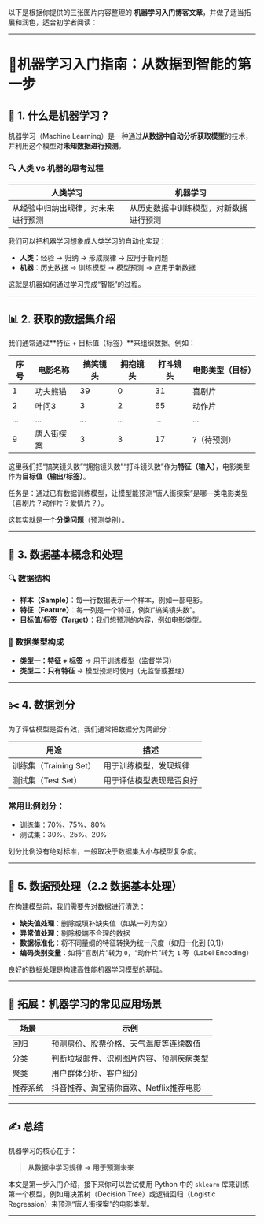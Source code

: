 以下是根据你提供的三张图片内容整理的 **机器学习入门博客文章**，并做了适当拓展和润色，适合初学者阅读：

---

# 📘机器学习入门指南：从数据到智能的第一步

## 🧠 1. 什么是机器学习？

机器学习（Machine Learning）是一种通过**从数据中自动分析获取模型**的技术，并利用这个模型对**未知数据进行预测**。

### 🔍 人类 vs 机器的思考过程

| 人类学习              | 机器学习                |
| ----------------- | ------------------- |
| 从经验中归纳出规律，对未来进行预测 | 从历史数据中训练模型，对新数据进行预测 |

我们可以把机器学习想象成人类学习的自动化实现：

* **人类**：经验 → 归纳 → 形成规律 → 应用于新问题
* **机器**：历史数据 → 训练模型 → 模型预测 → 应用于新数据

这就是机器如何通过学习完成“智能”的过程。

---

## 📊 2. 获取的数据集介绍

我们通常通过\*\*特征 + 目标值（标签）\*\*来组织数据。例如：

| 序号  | 电影名称  | 搞笑镜头 | 拥抱镜头 | 打斗镜头 | 电影类型（目标） |
| --- | ----- | ---- | ---- | ---- | -------- |
| 1   | 功夫熊猫  | 39   | 0    | 31   | 喜剧片      |
| 2   | 叶问3   | 3    | 2    | 65   | 动作片      |
| ... | ...   | ...  | ...  | ...  | ...      |
| 9   | 唐人街探案 | 3    | 3    | 17   | ?（待预测）   |

这里我们把“搞笑镜头数”“拥抱镜头数”“打斗镜头数”作为**特征（输入）**，电影类型作为**目标值（输出/标签）**。

任务是：通过已有数据训练模型，让模型能预测“唐人街探案”是哪一类电影类型（喜剧片？动作片？爱情片？）。

这其实就是一个**分类问题**（预测类别）。

---

## 🧾 3. 数据基本概念和处理

### 🔍 数据结构

* **样本（Sample）**：每一行数据表示一个样本，例如一部电影。
* **特征（Feature）**：每一列是一个特征，例如“搞笑镜头数”。
* **目标值/标签（Target）**：我们想预测的内容，例如电影类型。

### 🧱 数据类型构成

* **类型一：特征 + 标签** → 用于训练模型（监督学习）
* **类型二：只有特征** → 模型预测时使用（无监督或推理）

---

## ✂️ 4. 数据划分

为了评估模型是否有效，我们通常把数据分为两部分：

| 用途                | 描述           |
| ----------------- | ------------ |
| 训练集（Training Set） | 用于训练模型，发现规律  |
| 测试集（Test Set）     | 用于评估模型表现是否良好 |

### 常用比例划分：

* 训练集：70%、75%、80%
* 测试集：30%、25%、20%

划分比例没有绝对标准，一般取决于数据集大小与模型复杂度。

---

## 🧹 5. 数据预处理（2.2 数据基本处理）

在构建模型前，我们需要先对数据进行清洗：

* **缺失值处理**：删除或填补缺失值（如某一列为空）
* **异常值处理**：剔除极端不合理的数据
* **数据标准化**：将不同量纲的特征转换为统一尺度（如归一化到 \[0,1]）
* **编码类别变量**：如将“喜剧片”转为 `0`，“动作片”转为 `1` 等（Label Encoding）

良好的数据处理是构建高性能机器学习模型的基础。

---

## 🧠 拓展：机器学习的常见应用场景

| 场景   | 示例                      |
| ---- | ----------------------- |
| 回归   | 预测房价、股票价格、天气温度等连续数值     |
| 分类   | 判断垃圾邮件、识别图片内容、预测疾病类型    |
| 聚类   | 用户群体分析、客户细分             |
| 推荐系统 | 抖音推荐、淘宝猜你喜欢、Netflix推荐电影 |

---

## ✍️ 总结

机器学习的核心在于：

> **从数据中学习规律 → 用于预测未来**

本文是第一步入门介绍，接下来你可以尝试使用 Python 中的 `sklearn` 库来训练第一个模型，例如用决策树（Decision Tree）或逻辑回归（Logistic Regression）来预测“唐人街探案”的电影类型。

---
